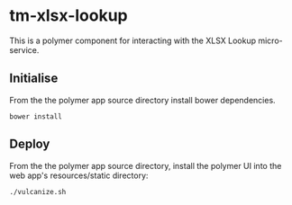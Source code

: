 # tm-xlsx-lookup

This is a polymer component for interacting with the XLSX Lookup micro-service.

## Initialise

From the the polymer app source directory install bower dependencies.

```code
bower install
```

## Deploy

From the the polymer app source directory, install the polymer UI into the web app's resources/static directory:

```code
./vulcanize.sh
```
